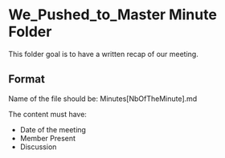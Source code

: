 # We_Pushed_to_Master Minute Folder

This folder goal is to have a written recap of our meeting.

## Format

Name of the file should be: Minutes[NbOfTheMinute].md

The content must have: 
* Date of the meeting
* Member Present
* Discussion